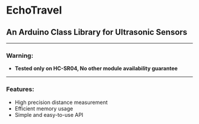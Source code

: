 
# EchoTravel

## An Arduino Class Library for Ultrasonic Sensors

---

### Warning:
- **Tested only on HC-SR04, No other module availability guarantee**

---

### Features:
- High precision distance measurement
- Efficient memory usage
- Simple and easy-to-use API